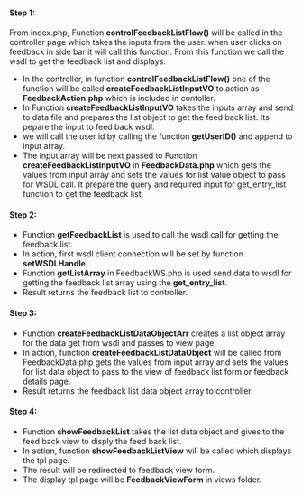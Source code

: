 #### Step 1:

From index.php, Function **controlFeedbackListFlow()** will be called in the controller page which takes the inputs from the user. when user clicks on feedback in side bar it will call this function. From this function we call the wsdl to get the feedback list and displays.

- In the controller, in function **controlFeedbackListFlow()** one of the function will be called **createFeedbackListInputVO** to action as **FeedbackAction.php** which is included in contoller.
- In Function **createFeedbackListInputVO** takes the inputs array and send to data file and prepares the list object to get the feed back list. Its pepare the input to feed back wsdl.
- we will call the user id by calling the function **getUserID()** and append to input array. 
- The input array will be next passed to Function **createFeedbackListInputVO** in **FeedbackData.php** which gets the values from input array and sets the values for list value object to pass for WSDL call. It prepare the query and required input for get_entry_list function to get the feedback list.


#### Step 2:

- Function **getFeedbackList** is used to call the wsdl call for getting the feedback list.
- In action, first wsdl client connection will be set by function **setWSDLHandle**.
- Function **getListArray** in FeedbackWS.php is used send data to wsdl for getting the feedback list array using the **get_entry_list**.
- Result returns the feedback list to controller.

#### Step 3:

- Function **createFeedbackListDataObjectArr** creates a list object array for the data get from wsdl and passes to view page.
- In action, function **createFeedbackListDataObject** will be called from FeedbackData.php gets the values from input array and sets the values for list data object to pass to the view of feedback list form or feedback details page.
- Result returns the feedback list data object array to controller.

#### Step 4:

- Function **showFeedbackList** takes the list data object and gives to the feed back view to disply the feed back list.
- In action, function **showFeedbackListView** will be called which displays the tpl page.
- The result will be redirected to feedback view form.
- The display tpl page will be **FeedbackViewForm** in views folder.



